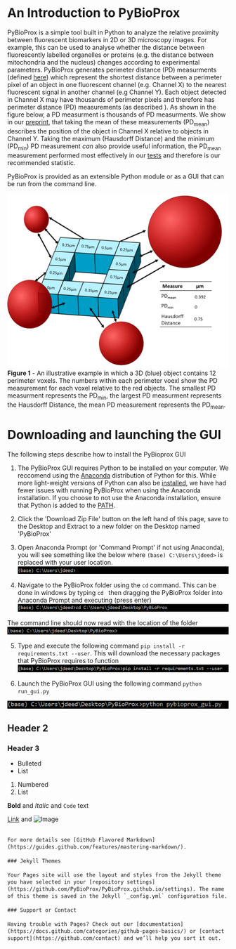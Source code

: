# An Introduction to PyBioProx

PyBioProx is a simple tool built in Python to analyze the relative proximity between fluorescent biomarkers in 2D or 3D microscopy images. 
For example, this can be used to analyse whether the distance between fluorescently labelled organelles or proteins (e.g. the distance
between mitochondria and the nucleus) changes according to experimental parameters. PyBioProx generates perimeter distance (PD) measurments (defined [here](url))
which represent the shortest distance between a perimeter pixel of an object in one fluorescent channel (e.g. Channel X) to the nearest fluorescent signal 
in another channel (e.g Channel Y). Each object detected in Channel X may have thousands of perimeter pixels and therefore has
perimeter distance (PD) measurements (as described ). As shown in the figure below, a PD measurment is 
thousands of PD measurments. We show in our [preprint](url), that taking the mean of these measurements (PD<sub>mean</sub>) describes the position of the 
object in Channel X relative to objects in Channel Y. Taking the maximum (Hausdorff Distance) and the minimum (PD<sub>min</sub>) PD
measurement *can* also provide useful information, the PD<sub>mean</sub> measurement performed 
most effectively in our [tests](url) and therefore is our recommended statistic.

PyBioProx is provided as an extensible Python module or as a GUI that can be run from the command line.

![](images/pybioprox-explanation.png) 
**Figure 1**  - An illustrative example in which a 3D (blue) object contains 12 perimeter voxels. The numbers within each
perimeter voexl show the PD measurement for each voxel relative to the red objects.
The smallest PD measurment represents the PD<sub>min</sub>, the largest PD measurment represents
the Hausdorff Distance, the mean PD measurement represents the PD<sub>mean</sub>. 

# Downloading and launching the GUI

The following steps describe how to install the PyBioprox GUI

1. The PyBioProx GUI requires Python to be installed on your computer. We reccomend using the [Anaconda](https://www.anaconda.com/products/individual) distribution
of Python for this. While more light-weight versions of Python can also be [installed](https://www.python.org/downloads/), we have had fewer issues with
running PyBioProx when using the Anaconda installation. If you choose to not use the Anaconda installation, ensure that Python is added to
the [PATH](https://datatofish.com/add-python-to-windows-path/). 

2. Click the 'Download Zip File' button on the left hand of this page, save to the Desktop and Extract to a new folder on the Desktop named 'PyBioProx'

3. Open Anaconda Prompt (or 'Command Prompt' if not using Anaconda), you will see something like the below where `(base) C:\Users\jdeed>` 
is replaced with your user location. 
![](images/blank-prompt.png)

4. Navigate to the PyBioProx folder using the `cd` command. This can be done in windows by typing `cd ` then dragging the PyBioProx folder into Anaconda
Prompt and executing (press enter)
![](images/cdpybioprox-prompt.png)

The command line should now read with the location of the folder
![](images/nowin-pybioprox-prompt.png)

5. Type and execute the following command `pip install -r requirements.txt --user`. This will download the necessary packages that 
PyBioProx requires to function
![](images/pipinstall-prompt.png)

6. Launch the PyBioProx GUI using the following command `python run_gui.py`

![](images/run-gui-prompt.png)



## Header 2
### Header 3

- Bulleted
- List

1. Numbered
2. List

**Bold** and _Italic_ and `Code` text

[Link](url) and ![Image](src)
```

For more details see [GitHub Flavored Markdown](https://guides.github.com/features/mastering-markdown/).

### Jekyll Themes

Your Pages site will use the layout and styles from the Jekyll theme you have selected in your [repository settings](https://github.com/PyBioProx/PyBioProx.github.io/settings). The name of this theme is saved in the Jekyll `_config.yml` configuration file.

### Support or Contact

Having trouble with Pages? Check out our [documentation](https://docs.github.com/categories/github-pages-basics/) or [contact support](https://github.com/contact) and we’ll help you sort it out.

